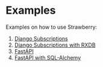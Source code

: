 # Examples

Examples on how to use Strawberry:

1. [Django Subscriptions](/django-subscriptions)
2. [Django Subscriptions with RXDB](/django-subscriptions-rxdb/)
3. [FastAPI](/fastapi/)
4. [FastAPI with SQL-Alchemy](/fastapi-sqlalchemy)
